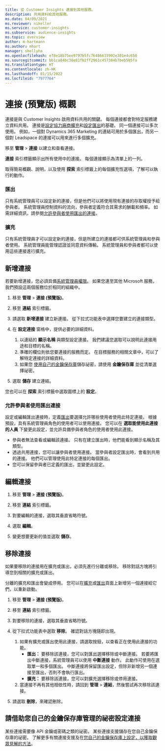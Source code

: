 ```yaml
---
title: 從 Customer Insights 連接到其他服務。
description: 共用資料給其他服務。
ms.date: 04/09/2021
ms.reviewer: nikeller
ms.service: customer-insights
ms.subservice: audience-insights
ms.topic: overview
author: m-hartmann
ms.author: mhart
manager: shellyha
ms.openlocfilehash: e78e18b75ee9797b5fc76486615992e301e4c650
ms.sourcegitcommit: bb1ca84bc38e81fb2ff2961c457384b7beb5b5fa
ms.translationtype: HT
ms.contentlocale: zh-HK
ms.lasthandoff: 01/15/2022
ms.locfileid: "7977764"
---
```

# <a name="connections-preview-overview"></a>連接 (預覽版) 概觀

連接是與 Customer Insights 啟用資料共用的關鍵。 每個連接都會對特定服務建立資料共用。 連接是[設定協力廠商擴充](enrichment-hub.md)和[設定匯出](export-destinations.md)的基礎。 同一個連接可以多次使用。 例如，一個對 Dynamics 365 Marketing 的連結可用於多個匯出，而另一個對 Leadspace 的連接可以用來進行多個擴充。

移至 **管理** > **連接** 以建立和查看連接。

**連接** 索引標籤顯示出所有使用中的連接。 每個連接顯示為清單上的一列。 

取得簡易概觀、說明，以及使用 **探索** 索引標籤上的每個擴充性選項，了解可以執行的動作。

### <a name="exports"></a>匯出

只有系統管理員可以設定新的連接，但是他們可以將使用現有連接的存取權授予給參與者。 系統管理員控制資料的流向，參與者定義符合其需求的酬載和頻率。 如需詳細資訊，請參閱[允許參與者使用匯出的連接](#allow-contributors-to-use-a-connection-for-exports)。

### <a name="enrichments"></a>擴充

只有系統管理員才可以設定新的連接，但是所建立的連接都可供系統管理員和參與者使用。 系統管理員能管理認證並同意資料傳輸。 系統管理員和參與者都可以使用這些連接進行擴充。

## <a name="add-a-new-connection"></a>新增連接

若要新增連接，您必須具備[系統管理員權限](permissions.md)。 如果您連至其他 Microsoft 服務，我們預設這兩個服務位於相同的組織中。

1. 移至 **管理** > **連接 (預覽版)**。

1. 移至 **連結** 索引標籤。

1. 請選取 **新增連接** 建立新連接。 從下拉式功能表中選擇您要建立的連接類型。

1. 在 **設定連接** 窗格中，提供必要的詳細資料。 
   1. 以連結的 **顯示名稱** 與類型設定連接。 我們建議您選取可以說明此連接用途和目標的名稱。
   1. 準確的欄位則依您要連接的服務而定。 在目標服務的相關文章中，可以了解特定連接的詳細資料。
   1. 如果您 [使用自己的金鑰保存庫](use-azure-key-vault.md)儲存祕密，請使用 **金鑰保存庫** 並從清單選擇祕密。

1. 選取 **儲存** 建立連結。

您也可以在 **探索** 索引標籤中選取圖標上的 **設定**。

### <a name="allow-contributors-to-use-a-connection-for-exports"></a>允許參與者使用匯出連接

設定或編輯匯出連接時，定義[匯出](export-destinations.md)要選擇允許哪些使用者使用此特定連接。 根據預設，具有系統管理員角色的使用者可以使用連接。 您可以在 **選取能使用此連接的人員** 下變更此設定，並允許具備參與者角色的使用者使用此連接。

- 參與者無法查看或編輯該連接。 只有在建立匯出時，他們能看到顯示名稱及其類型。
- 透過共用連接，您可以讓參與者使用連接。 當參與者設定匯出時，會看到共用的連接。 他們可以管理使用此特定連接的每個匯出。
- 您可以保留參與者已定義的匯出，並變更此設定。

## <a name="edit-a-connection"></a>編輯連接

1. 移至 **管理** > **連接 (預覽版)**。

1. 移至 **連結** 索引標籤。

1. 對要編輯的連接，選取其垂直省略符號。

1. 選取 **編輯**。

1. 變更想要更新的值並選取 **儲存**。

## <a name="remove-a-connection"></a>移除連接

如果要移除的連接用在擴充或匯出，必須先進行分離或移除。 移除對話方塊將引導您到相關的擴充或匯出。 

分離的擴充和匯出會變成停用。 您可以在[擴充](enrichment-hub.md)或[匯出](export-destinations.md)頁面上新增另一個連接給它們，以重新啟動。

1. 移至 **管理** > **連接 (預覽版)**。

1. 移至 **連結** 索引標籤。

1. 對要移除的連接，選取其垂直省略符號。

1. 從下拉式功能表中選取 **移除**。 確認對話方塊隨即出現。

   1. 如果有擴充或匯出使用此連接，請選取按鈕，以查看正在使用此連接的功能。
      - **匯出：** 要移除該連接，您可以對匯出選擇移除或中斷連接。 若要將匯出中斷連接，系統管理員可以使用 **中斷連接** 動作。 此動作可使用在選取單一和多個匯出。 中斷連接將保留匯出設定，但除非新增另一個連接至匯出，否則不會執行匯出。
      - **擴充：** 要移除該連接，您可以對擴充選擇移除或停用連接。 
   1. 當連接不再有其他相依性時，請回到 **管理** > **連結**，然後嘗試再次移除該連接。

1. 請選取 **刪除**，來確認刪除。

## <a name="set-up-connections-with-secrets-managed-by-your-own-key-vault"></a>請借助您自己的金鑰保存庫管理的祕密設定連接

某些連接需要像 API 金鑰或密碼之類的祕密。 某些連接支援儲存在您自己金鑰保存庫的祕密。 了解更多有關連接支援及在[您自己的金鑰保存庫上設定，以獲取觀眾見解的方法](use-azure-key-vault.md)。
